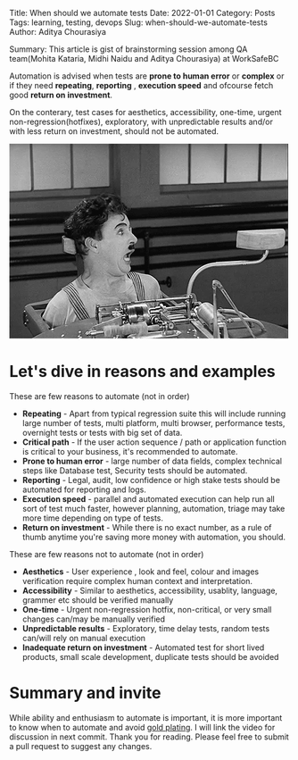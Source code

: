 Title: When should we automate tests
Date: 2022-01-01
Category: Posts
Tags: learning, testing, devops
Slug: when-should-we-automate-tests
Author: Aditya Chourasiya

Summary: This article is gist of brainstorming session among QA team(Mohita Kataria, Midhi Naidu and Aditya Chourasiya) at WorkSafeBC

   Automation is advised when tests are **prone to human error** or **complex** or if they need **repeating**, **reporting** , **execution speed** and ofcourse fetch good **return on investment**. 
   
   On the conterary, test cases for aesthetics, accessibility, one-time, urgent non-regression(hotfixes), exploratory, with unpredictable results and/or with less return on investment,  should not be automated. 
   
<img src="../images/chapline-automation.gif">

# Let's dive in reasons and examples

 These are few reasons to automate (not in order)
- **Repeating** - Apart from typical regression suite this will include running large number of tests, multi platform, multi browser, performance tests, overnight tests or tests with big set of data.
- **Critical path** - If the user action sequence / path or application function is critical to your business, it's recommended to automate.
- **Prone to human error** - large number of data fields, complex technical steps like Database test, Security tests should be automated.
- **Reporting** - Legal, audit, low confidence or high stake tests should be automated for reporting and logs.
- **Execution speed** - parallel and automated execution can help run all sort of test much faster, however planning, automation, triage may take more time depending on type of tests.
- **Return on investment** - While there is no exact number, as a rule of thumb anytime you're saving more money with automation, you should.

 These are few reasons not to automate (not in order)
- **Aesthetics** - User experience , look and feel, colour and images verification require complex human context and interpretation.
- **Accessibility** - Similar to aesthetics, accessibility, usablity, language, grammer etc should be verified manually
- **One-time** - Urgent non-regression hotfix, non-critical, or very small changes can/may be manually verified  
- **Unpredictable results** - Exploratory, time delay tests, random tests can/will rely on manual execution
- **Inadequate return on investment** - Automated test for short lived products, small scale development, duplicate tests should be avoided 

# Summary and invite 
While ability and enthusiasm to automate is important, it is more important to know when to automate and avoid [gold plating](https://en.wikipedia.org/wiki/Gold_plating_(project_management)). I will link the video for discussion in next commit. Thank you for reading. Please feel free to submit a pull request to suggest any changes.

